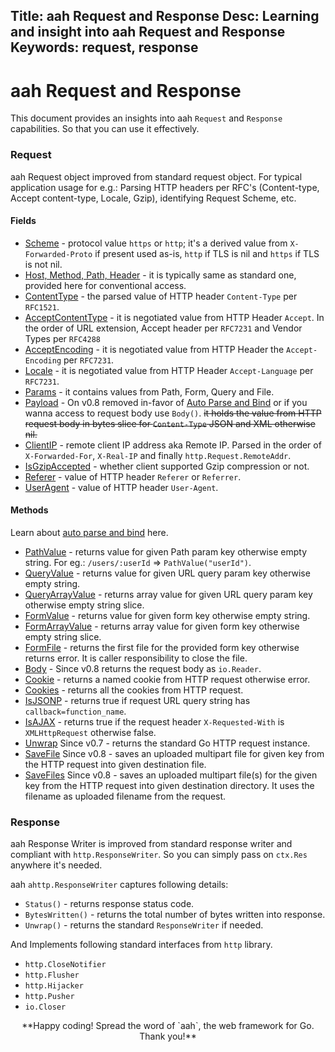 Title: aah Request and Response
Desc: Learning and insight into aah Request and Response
Keywords: request, response
---
# aah Request and Response

This document provides an insights into aah `Request` and `Response` capabilities. So that you can use it effectively.

### Request

aah Request object improved from standard request object. For typical application usage for e.g.: Parsing HTTP headers per RFC's (Content-type, Accept content-type, Locale, Gzip), identifying Request Scheme, etc.

#### Fields

  * <u>Scheme</u> - protocol value `https` or `http`; it's a derived value from `X-Forwarded-Proto` if present used as-is, `http` if TLS is nil and `https` if TLS is not nil.
  * <u>Host, Method, Path, Header</u> - it is typically same as standard one, provided here for conventional access.
  * <u>ContentType</u> - the parsed value of HTTP header `Content-Type` per `RFC1521`.
  * <u>AcceptContentType</u> - it is negotiated value from HTTP Header `Accept`. In the order of URL extension, Accept header per `RFC7231` and Vendor Types per `RFC4288`
  * <u>AcceptEncoding</u> - it is negotiated value from HTTP Header the `Accept-Encoding` per `RFC7231`.
  * <u>Locale</u> - it is negotiated value from HTTP Header `Accept-Language` per `RFC7231`.
  * <u>Params</u> - it contains values from Path, Form, Query and File.
  * <u>Payload</u> - <span class="badge lb-xs lb-drop-color">On v0.8</span> removed in-favor of [Auto Parse and Bind](request-parameters-auto-bind.html) or if you wanna access to request body use `Body()`. <s>it holds the value from HTTP request body in bytes slice for `Content-Type` JSON and XML otherwise nil.</s>
  * <u>ClientIP</u> - remote client IP address aka Remote IP. Parsed in the order of `X-Forwarded-For`, `X-Real-IP` and finally `http.Request.RemoteAddr`.
  * <u>IsGzipAccepted</u> - whether client supported Gzip compression or not.
  * <u>Referer</u> - value of HTTP header `Referer` or `Referrer`.
  * <u>UserAgent</u> - value of HTTP header `User-Agent`.

#### Methods

Learn about [auto parse and bind](request-parameters-auto-bind.html) here.

  * <u>PathValue</u> - returns value for given Path param key otherwise empty string. For eg.: `/users/:userId` => `PathValue("userId")`.
  * <u>QueryValue</u> - returns value for given URL query param key otherwise empty string.
  * <u>QueryArrayValue</u> - returns array value for given URL query param key otherwise empty string slice.
  * <u>FormValue</u> - returns value for given form key otherwise empty string.
  * <u>FormArrayValue</u> - returns array value for given form key otherwise empty string slice.
  * <u>FormFile</u> - returns the first file for the provided form key otherwise returns error. It is caller responsibility to close the file.
  * <u>Body</u> - <span class="badge lb-xs">Since v0.8</span> returns the request body as `io.Reader`.
  * <u>Cookie</u> - returns a named cookie from HTTP request otherwise error.
  * <u>Cookies</u> - returns all the cookies from HTTP request.
  * <u>IsJSONP</u> - returns true if request URL query string has `callback=function_name`.
  * <u>IsAJAX</u> - returns true if the request header `X-Requested-With` is `XMLHttpRequest` otherwise false.
  * <u>Unwrap</u> <span class="badge lb-xs">Since v0.7</span> - returns the standard Go HTTP request instance.
  * <u>SaveFile</u> <span class="badge lb-xs">Since v0.8</span> - saves an uploaded multipart file for given key from the HTTP request into given destination file.
  * <u>SaveFiles</u> <span class="badge lb-xs">Since v0.8</span> - saves an uploaded multipart file(s) for the given key from the HTTP request into given destination directory. It uses the filename as uploaded filename from the request.

### Response

aah Response Writer is improved from standard response writer and compliant with `http.ResponseWriter`. So you can simply pass on `ctx.Res` anywhere it's needed.

aah `ahttp.ResponseWriter` captures following details:

  * `Status()` - returns response status code.
  * `BytesWritten()` - returns the total number of bytes written into response.
  * `Unwrap()` - returns the standard `ResponseWriter` if needed.

And Implements following standard interfaces from `http` library.

  * `http.CloseNotifier`
  * `http.Flusher`
  * `http.Hijacker`
  * `http.Pusher`
  * `io.Closer`


<center>**Happy coding! Spread the word of `aah`, the web framework for Go. Thank you!**</center>
